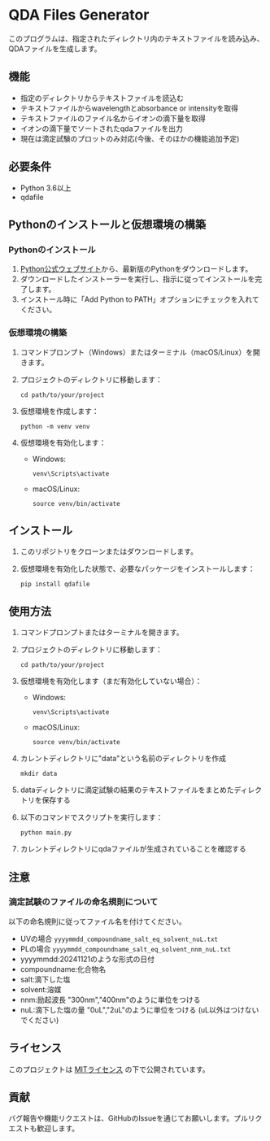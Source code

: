 # QDA Files Generator

このプログラムは、指定されたディレクトリ内のテキストファイルを読み込み、QDAファイルを生成します。

## 機能

- 指定のディレクトリからテキストファイルを読込む
- テキストファイルからwavelengthとabsorbance or intensityを取得
- テキストファイルのファイル名からイオンの滴下量を取得
- イオンの滴下量でソートされたqdaファイルを出力
- 現在は滴定試験のプロットのみ対応(今後、そのほかの機能追加予定)

## 必要条件

- Python 3.6以上
- qdafile


## Pythonのインストールと仮想環境の構築

### Pythonのインストール

1. [Python公式ウェブサイト](https://www.python.org/downloads/)から、最新版のPythonをダウンロードします。
2. ダウンロードしたインストーラーを実行し、指示に従ってインストールを完了します。
3. インストール時に「Add Python to PATH」オプションにチェックを入れてください。

### 仮想環境の構築

1. コマンドプロンプト（Windows）またはターミナル（macOS/Linux）を開きます。

2. プロジェクトのディレクトリに移動します：
   ```
   cd path/to/your/project
   ```

3. 仮想環境を作成します：
   ```
   python -m venv venv
   ```

4. 仮想環境を有効化します：
   - Windows:
     ```
     venv\Scripts\activate
     ```
   - macOS/Linux:
     ```
     source venv/bin/activate
     ```

## インストール

1. このリポジトリをクローンまたはダウンロードします。

2. 仮想環境を有効化した状態で、必要なパッケージをインストールします：
   ```
   pip install qdafile
   ```


## 使用方法

1. コマンドプロンプトまたはターミナルを開きます。

2. プロジェクトのディレクトリに移動します：
   ```
   cd path/to/your/project
   ```

3. 仮想環境を有効化します（まだ有効化していない場合）：
   - Windows:
     ```
     venv\Scripts\activate
     ```
   - macOS/Linux:
     ```
     source venv/bin/activate
     ```


4. カレントディレクトリに"data"という名前のディレクトリを作成
    ```
    mkdir data
    ```

5. dataディレクトリに滴定試験の結果のテキストファイルをまとめたディレクトリを保存する

6. 以下のコマンドでスクリプトを実行します：
   ```
   python main.py
   ```

7. カレントディレクトリにqdaファイルが生成されていることを確認する


## 注意
### 滴定試験のファイルの命名規則について
   以下の命名規則に従ってファイル名を付けてください。
   - UVの場合
    ```
    yyyymmdd_compoundname_salt_eq_solvent_nuL.txt
    ```
   - PLの場合
    ```
    yyyymmdd_compoundname_salt_eq_solvent_nnm_nuL.txt
    ```
   - yyyymmdd:20241121のような形式の日付
   - compoundname:化合物名
   - salt:滴下した塩
   - solvent:溶媒
   - nnm:励起波長 "300nm","400nm"のように単位をつける
   - nuL:滴下した塩の量 "0uL","2uL"のように単位をつける (uL以外はつけないでください)







## ライセンス

このプロジェクトは [MITライセンス](LICENSE) の下で公開されています。

## 貢献

バグ報告や機能リクエストは、GitHubのIssueを通じてお願いします。プルリクエストも歓迎します。



